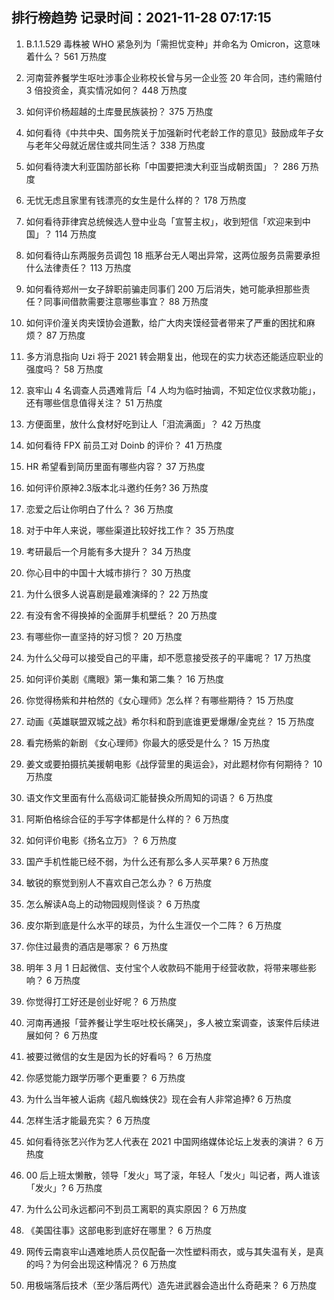 
## 排行榜趋势 记录时间：2021-11-28 07:17:15
  
  1. B.1.1.529 毒株被 WHO 紧急列为「需担忧变种」并命名为 Omicron，这意味着什么？ 561 万热度
    
  2. 河南营养餐学生呕吐涉事企业称校长曾与另一企业签 20 年合同，违约需赔付 3 倍投资金，真实情况如何？ 448 万热度
    
  3. 如何评价杨超越的土库曼民族装扮？ 375 万热度
    
  4. 如何看待《中共中央、国务院关于加强新时代老龄工作的意见》鼓励成年子女与老年父母就近居住或共同生活？ 338 万热度
    
  5. 如何看待澳大利亚国防部长称「中国要把澳大利亚当成朝贡国」？ 286 万热度
    
  6. 无忧无虑且家里有钱漂亮的女生是什么样的？ 178 万热度
    
  7. 如何看待菲律宾总统候选人登中业岛「宣誓主权」，收到短信「欢迎来到中国」？ 114 万热度
    
  8. 如何看待山东两服务员调包 18 瓶茅台无人喝出异常，这两位服务员需要承担什么法律责任？ 113 万热度
    
  9. 如何看待郑州一女子辞职前骗走同事们 200 万后消失，她可能承担那些责任？同事间借款需要注意哪些事宜？ 88 万热度
    
  10. 如何评价潼关肉夹馍协会道歉，给广大肉夹馍经营者带来了严重的困扰和麻烦？ 87 万热度
    
  11. 多方消息指向 Uzi 将于 2021 转会期复出，他现在的实力状态还能适应职业的强度吗？ 58 万热度
    
  12. 哀牢山 4 名调查人员遇难背后「4 人均为临时抽调，不知定位仪求救功能」，还有哪些信息值得关注？ 51 万热度
    
  13. 方便面里，放什么食材好吃到让人「泪流满面」？ 42 万热度
    
  14. 如何看待 FPX 前员工对 Doinb 的评价？ 41 万热度
    
  15. HR 希望看到简历里面有哪些内容？ 37 万热度
    
  16. 如何评价原神2.3版本北斗邀约任务? 36 万热度
    
  17. 恋爱之后让你明白了什么？ 36 万热度
    
  18. 对于中年人来说，哪些渠道比较好找工作？ 35 万热度
    
  19. 考研最后一个月能有多大提升？ 34 万热度
    
  20. 你心目中的中国十大城市排行？ 30 万热度
    
  21. 为什么很多人说喜剧是最难演绎的？ 22 万热度
    
  22. 有没有舍不得换掉的全面屏手机壁纸？ 20 万热度
    
  23. 有哪些你一直坚持的好习惯？ 20 万热度
    
  24. 为什么父母可以接受自己的平庸，却不愿意接受孩子的平庸呢？ 17 万热度
    
  25. 如何评价美剧《鹰眼》第一集和第二集？ 16 万热度
    
  26. 你觉得杨紫和井柏然的《女心理师》怎么样？有哪些期待？ 15 万热度
    
  27. 动画《英雄联盟双城之战》希尔科和蔚到底谁更爱爆爆/金克丝？ 15 万热度
    
  28. 看完杨紫的新剧 《女心理师》你最大的感受是什么？ 15 万热度
    
  29. 姜文或要拍摄抗美援朝电影《战俘营里的奥运会》，对此题材你有何期待？ 10 万热度
    
  30. 语文作文里面有什么高级词汇能替换众所周知的词语？ 6 万热度
    
  31. 阿斯伯格综合征的手写字体都是什么样的？ 6 万热度
    
  32. 如何评价电影《扬名立万》？ 6 万热度
    
  33. 国产手机性能已经不弱，为什么还有那么多人买苹果? 6 万热度
    
  34. 敏锐的察觉到别人不喜欢自己怎么办？ 6 万热度
    
  35. 怎么解读A岛上的动物园规则怪谈？ 6 万热度
    
  36. 皮尔斯到底是什么水平的球员，为什么生涯仅一个二阵？ 6 万热度
    
  37. 你住过最贵的酒店是哪家？ 6 万热度
    
  38. 明年 3 月 1 日起微信、支付宝个人收款码不能用于经营收款，将带来哪些影响？ 6 万热度
    
  39. 你觉得打工好还是创业好呢？ 6 万热度
    
  40. 河南再通报「营养餐让学生呕吐校长痛哭」，多人被立案调查，该案件后续进展如何？ 6 万热度
    
  41. 被要过微信的女生是因为长的好看吗？ 6 万热度
    
  42. 你感觉能力跟学历哪个更重要？ 6 万热度
    
  43. 为什么当年被人诟病《超凡蜘蛛侠2》现在会有人非常追捧? 6 万热度
    
  44. 怎样生活才能最充实？ 6 万热度
    
  45. 如何看待张艺兴作为艺人代表在 2021 中国网络媒体论坛上发表的演讲？ 6 万热度
    
  46. 00 后上班太懒散，领导「发火」骂了滚，年轻人「发火」叫记者，两人谁该「发火」? 6 万热度
    
  47. 为什么公司永远都问不到员工离职的真实原因？ 6 万热度
    
  48. 《美国往事》这部电影到底好在哪里？ 6 万热度
    
  49. 网传云南哀牢山遇难地质人员仅配备一次性塑料雨衣，或与其失温有关，是真的吗？为何会出现这种情况？ 6 万热度
    
  50. 用极端落后技术（至少落后两代）造先进武器会造出什么奇葩来？ 6 万热度
    